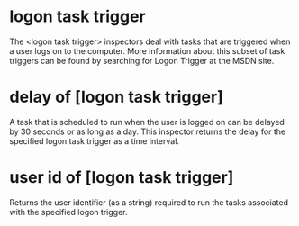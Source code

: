 # logon task trigger

The &lt;logon task trigger&gt; inspectors deal with tasks that are triggered when a user logs on to the computer. More information about this subset of task triggers can be found by searching for Logon Trigger at the MSDN site.

# delay of [logon task trigger]

A task that is scheduled to run when the user is logged on can be delayed by 30 seconds or as long as a day. This inspector returns the delay for the specified logon task trigger as a time interval.

# user id of [logon task trigger]

Returns the user identifier (as a string) required to run the tasks associated with the specified logon trigger.
